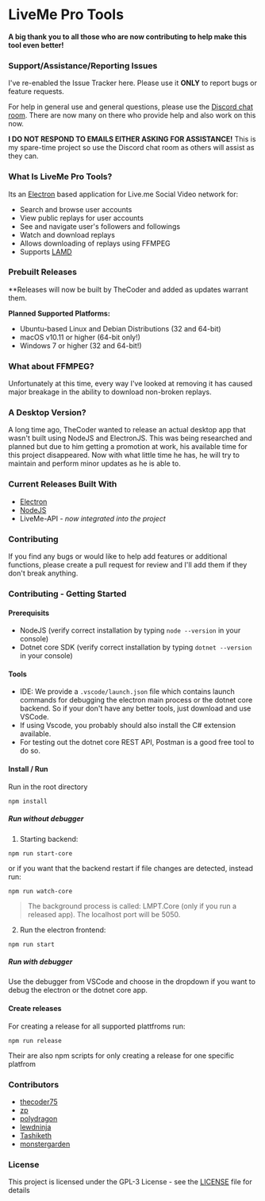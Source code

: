 # LiveMe Pro Tools

**A big thank you to all those who are now contributing to help make this tool even better!**

### Support/Assistance/Reporting Issues
I've re-enabled the Issue Tracker here.  Please use it **ONLY** to report bugs or feature requests.

For help in general use and general questions, please use the [Discord chat room](https://discord.gg/A5p2aF4).  There are now many on there who provide help and also work on this now.

**I DO NOT RESPOND TO EMAILS EITHER ASKING FOR ASSISTANCE!**  This is my spare-time project so use the Discord chat room as others will assist as they can.

### What Is LiveMe Pro Tools?
Its an [Electron](https://electronjs.org) based application for Live.me Social Video network for:
- Search and browse user accounts
- View public replays for user accounts
- See and navigate user's followers and followings
- Watch and download replays
- Allows downloading of replays using FFMPEG
- Supports [LAMD](https://notabug.org/thecoder75/lamd)

### Prebuilt Releases
**Releases will now be built by TheCoder and added as updates warrant them.

**Planned Supported Platforms:**
- Ubuntu-based Linux and Debian Distributions (32 and 64-bit)
- macOS v10.11 or higher (64-bit only!)
- Windows 7 or higher (32 and 64-bit!)

### What about FFMPEG?
Unfortunately at this time, every way I've looked at removing it has caused major breakage in the ability to download non-broken replays.

### A Desktop Version?
A long time ago, TheCoder wanted to release an actual desktop app that wasn't built using NodeJS and ElectronJS.  This was being researched and planned but due to him getting a promotion at work, his available time for this project disappeared.  Now with what little time he has, he will try to maintain and perform minor updates as he is able to.

### Current Releases Built With
* [Electron](http://electron.atom.io)
* [NodeJS](http://nodejs.org)
* LiveMe-API - *now integrated into the project*

### Contributing
If you find any bugs or would like to help add features or additional functions, please create a pull request for review and I'll add them if they don't break anything.

### Contributing - Getting Started
#### Prerequisits
- NodeJS (verify correct installation by typing `node --version` in your console)
- Dotnet core SDK (verify correct installation by typing `dotnet --version` in your console)

#### Tools
- IDE: We provide a `.vscode/launch.json` file which contains launch commands for debugging the electron main process or the dotnet core backend. So if your don't have any better tools, just download and use VSCode.
- If using Vscode, you probably should also install the C# extension available.
- For testing out the dotnet core REST API, Postman is a good free tool to do so.

#### Install / Run
Run in the root directory
```
npm install 
```

##### Run without debugger
1. Starting backend:
```
npm run start-core 
```
or if you want that the backend restart if file changes are detected, instead run:
```
npm run watch-core 
```
> The background process is called: LMPT.Core (only if you run a released app). The localhost port will be 5050.

2. Run the electron frontend:
```
npm run start
```

##### Run with debugger
 Use the debugger from VSCode and choose in the dropdown if you want to debug the electron or the dotnet core app.

#### Create releases
For creating a release for all supported plattfroms run:
```
npm run release
```
Their are also npm scripts for only creating a release for one specific platfrom







### Contributors
* [thecoder75](https://notabug.com/thecoder75)
* [zp](https://github.com/zp)
* [polydragon](https://github.com/polydragon)
* [lewdninja](https://github.com/lewdninja)
* [Tashiketh](https://notabug.org/Tashiketh)
* [monstergarden](https://notabug.org/monstergarden)

### License
This project is licensed under the GPL-3 License - see the [LICENSE](LICENSE) file for details

